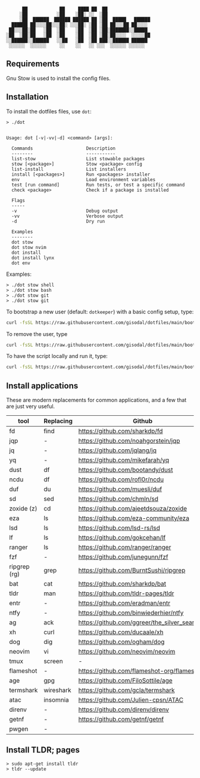 ```
      ██            ██     ████ ██  ██
     ░██           ░██    ░██░ ░░  ░██
     ░██  ██████  ██████ ██████ ██ ░██  █████   ██████
  ██████ ██░░░░██░░░██░ ░░░██░ ░██ ░██ ██░░░██ ██░░░░
 ██░░░██░██   ░██  ░██    ░██  ░██ ░██░███████░░█████
░██  ░██░██   ░██  ░██    ░██  ░██ ░██░██░░░░  ░░░░░██
░░██████░░██████   ░░██   ░██  ░██ ███░░██████ ██████
 ░░░░░░  ░░░░░░     ░░    ░░   ░░ ░░░  ░░░░░░ ░░░░░░
```

## Requirements

Gnu Stow is used to install the config files.

## Installation

To install the dotfiles files, use `dot`:

    > ./dot


    Usage: dot [-v|-vv|-d] <command> [args]:

      Commands                    Description
      --------                    -----------
      list-stow                   List stowable packages
      stow [<package>]            Stow <package> config
      list-install                List installers
      install [<packages>]        Run <packages> installer
      env                         Load environment variables
      test [run command]          Run tests, or test a specific command
      check <package>             Check if a package is installed

      Flags
      -----
      -v                          Debug output
      -vv                         Verbose output
      -d                          Dry run

      Examples
      --------
      dot stow
      dot stow nvim
      dot install
      dot install lynx
      dot env

Examples:

    > ./dot stow shell
    > ./dot stow bash
    > ./dot stow git
    > ./dot stow git

To bootstrap a new user (default: `dotkeeper`) with a basic config setup, type:

```bash
curl -fsSL https://raw.githubusercontent.com/gisodal/dotfiles/main/bootstrap.sh | bash -s -- install
```

To remove the user, type

```bash
curl -fsSL https://raw.githubusercontent.com/gisodal/dotfiles/main/bootstrap.sh | bash -s -- clean
```

To have the script locally and run it, type:

```bash
curl -fsSL https://raw.githubusercontent.com/gisodal/dotfiles/main/bootstrap.sh -o /tmp/bootstrap.sh && bash /tmp/bootstrap.sh install
```

## Install applications

These are modern replacements for common applications, and a few that are just very useful.

| tool         | Replacing | Github                                          |
| ------------ | --------- | ----------------------------------------------- |
| fd           | find      | <https://github.com/sharkdp/fd>                 |
| jqp          | -         | <https://github.com/noahgorstein/jqp>           |
| jq           | -         | <https://github.com/jqlang/jq>                  |
| yq           | -         | <https://github.com/mikefarah/yq>               |
| dust         | df        | <https://github.com/bootandy/dust>              |
| ncdu         | df        | <https://github.com/rofl0r/ncdu>                |
| duf          | du        | <https://github.com/muesli/duf>                 |
| sd           | sed       | <https://github.com/chmln/sd>                   |
| zoxide (z)   | cd        | <https://github.com/ajeetdsouza/zoxide>         |
| eza          | ls        | <https://github.com/eza-community/eza>          |
| lsd          | ls        | <https://github.com/lsd-rs/lsd>                 |
| lf           | ls        | <https://github.com/gokcehan/lf>                |
| ranger       | ls        | <https://github.com/ranger/ranger>              |
| fzf          | -         | <https://github.com/junegunn/fzf>               |
| ripgrep (rg) | grep      | <https://github.com/BurntSushi/ripgrep>         |
| bat          | cat       | <https://github.com/sharkdp/bat>                |
| tldr         | man       | <https://github.com/tldr-pages/tldr>            |
| entr         | -         | <https://github.com/eradman/entr>               |
| ntfy         | -         | <https://github.com/binwiederhier/ntfy>         |
| ag           | ack       | <https://github.com/ggreer/the_silver_searcher> |
| xh           | curl      | <https://github.com/ducaale/xh>                 |
| dog          | dig       | <https://github.com/ogham/dog>                  |
| neovim       | vi        | <https://github.com/neovim/neovim>              |
| tmux         | screen    | -                                               |
| flameshot    | -         | <https://github.com/flameshot-org/flameshot>    |
| age          | gpg       | <https://github.com/FiloSottile/age>            |
| termshark    | wireshark | <https://github.com/gcla/termshark>             |
| atac         | insomnia  | <https://github.com/Julien-cpsn/ATAC>           |
| direnv       | -         | <https://github.com/direnv/direnv>              |
| getnf        | -         | <https://github.com/getnf/getnf>                |
| pwgen        | -         |

## Install TLDR; pages

    > sudo apt-get install tldr
    > tldr --update
